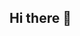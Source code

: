 ## Hi there 👋

<!--
**SrividyaNandi-gli/SrividyaNandi-gli** is a ✨ _special_ ✨ repository because its `README.md` (this file) appears on your GitHub profile.

- 👋 Hi, I’m Srividya Nandi, a GIS Data Analyst and Data Analyst with over 4 years of experience in spatial data analysis, data visualization, and business intelligence.
- 👀 I’m interested in using data-driven insights to solve real-world problems, especially in the fields of environmental science, business analytics, and GIS.
- 🌱 I’m currently learning advanced techniques in Alteryx, ETL processes, and project management to expand my skillset in data analytics.
- 💞️ I’m looking to collaborate on open-source GIS projects, data visualization initiatives, and any data-driven research.
- 📫 How to reach me: Connect with me on [LinkedIn](https://www.linkedin.com/in/srividyanandi) or email me at srividyanandi242000@gmail.com.
- 😄 Pronouns: She/Her
- ⚡ Fun fact: I'm passionate about maps and environmental projects, and I love exploring new tools to enhance data insights!



